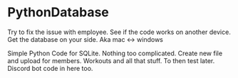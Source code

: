 # PythonDatabase

Try to fix the issue with employee.
See if the code works on another device. 
Get the database on your side.
Aka mac <-> windows 


Simple Python Code for SQLite. Nothing too complicated. Create new file and upload for members. Workouts and all that stuff. To then test later. Discord bot code in here too. 
